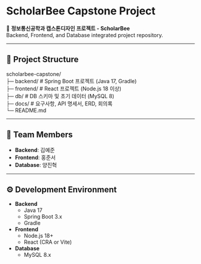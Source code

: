 # ScholarBee Capstone Project

📌 **정보통신공학과 캡스톤디자인 프로젝트 - ScholarBee**  
Backend, Frontend, and Database integrated project repository.

---

## 📂 Project Structure
scholarbee-capstone/  
├─ backend/          # Spring Boot 프로젝트 (Java 17, Gradle)  
├─ frontend/         # React 프로젝트 (Node.js 18 이상)  
├─ db/               # DB 스키마 및 초기 데이터 (MySQL 8)  
├─ docs/             # 요구사항, API 명세서, ERD, 회의록  
└─ README.md  

---

## 👥 Team Members
- **Backend**: 김예준 
- **Frontend**: 홍준서
- **Database**: 양진혁 

---

## ⚙ Development Environment
- **Backend**
  - Java 17
  - Spring Boot 3.x
  - Gradle
- **Frontend**
  - Node.js 18+
  - React (CRA or Vite)
- **Database**
  - MySQL 8.x
